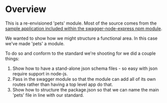 # Overview

This is a re-envisioned 'pets' module. Most of the source comes from the [sample application included within the swagger-node-express npm module](https://github.com/swagger-api/swagger-node-express/tree/master/sample-application).

We wanted to show how we might structure a functional area. In this case we've made 'pets' a module.

To do so and conform to the standard we're shooting for we did a couple things:

1. Show how to have a stand-alone json schema files - so easy with json require support in node-js.
2. Pass in the swagger module so that the module can add all of its own routes rather than having a top level app do that.
3. Show how to structure the package.json so that we can name the main 'pets' file in line with our standard.